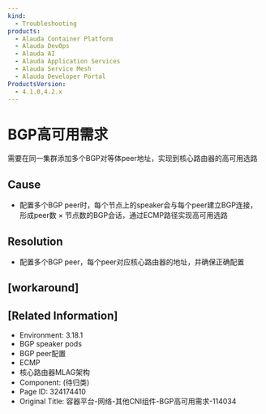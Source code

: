 ```yaml
---
kind:
  - Troubleshooting
products:
  - Alauda Container Platform
  - Alauda DevOps
  - Alauda AI
  - Alauda Application Services
  - Alauda Service Mesh
  - Alauda Developer Portal
ProductsVersion:
  - 4.1.0,4.2.x
---
```

<!-- A type of document that involves encountering a fault, diagnosing it, performing root cause analysis, and providing solutions. -->

# BGP高可用需求

需要在同一集群添加多个BGP对等体peer地址，实现到核心路由器的高可用选路

## Cause
- 配置多个BGP peer时，每个节点上的speaker会与每个peer建立BGP连接，形成peer数 × 节点数的BGP会话，通过ECMP路径实现高可用选路

## Resolution
- 配置多个BGP peer，每个peer对应核心路由器的地址，并确保正确配置

## [workaround]

## [Related Information]
- Environment: 3.18.1
- BGP speaker pods
- BGP peer配置
- ECMP
- 核心路由器MLAG架构
- Component: (待归类)
- Page ID: 324174410
- Original Title: 容器平台-网络-其他CNI组件-BGP高可用需求-114034
